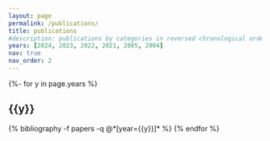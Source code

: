 ```yaml
---
layout: page
permalink: /publications/
title: publications
#description: publications by categories in reversed chronological order.
years: [2024, 2023, 2022, 2021, 2005, 2004]
nav: true
nav_order: 2
---
```

<!-- _pages/publications.md -->
<div class="publications">
{%- for y in page.years %}
  <h2 class="year">{{y}}</h2>
  {% bibliography -f papers -q @*[year={{y}}]* %}
{% endfor %}

</div>
